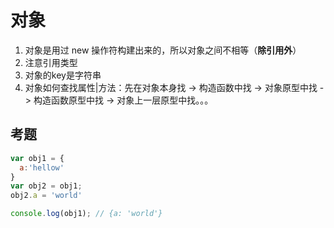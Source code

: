 # 对象
1. 对象是用过 new 操作符构建出来的，所以对象之间不相等（**除引用外**）
2. 注意引用类型
3. 对象的key是字符串
4. 对象如何查找属性|方法：先在对象本身找 -> 构造函数中找 -> 对象原型中找 -> 构造函数原型中找 -> 对象上一层原型中找。。。

## 考题
```js
var obj1 = {
  a:'hellow'
}
var obj2 = obj1;
obj2.a = 'world'

console.log(obj1); // {a: 'world'}
```
